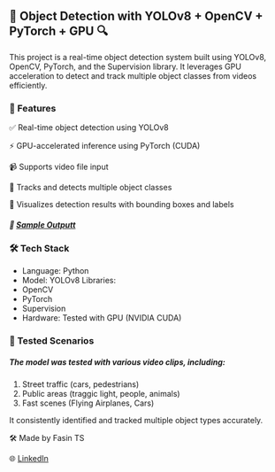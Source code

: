 ## 🔎 Object Detection with YOLOv8 + OpenCV + PyTorch + GPU 🔍
This project is a real-time object detection system built using YOLOv8, OpenCV, PyTorch, and the Supervision library. It leverages GPU acceleration to detect and track multiple object classes from videos efficiently.

### 🚀 Features

✅ Real-time object detection using YOLOv8

⚡ GPU-accelerated inference using PyTorch (CUDA)

📹 Supports video file input

🧠 Tracks and detects multiple object classes

🧰 Visualizes detection results with bounding boxes and labels

##### 📸 [Sample Outputt]("https://www.linkedin.com/posts/fasinfasi_just-finished-object-detection-ive-been-activity-7337526179542781952-xAQl?utm_source=share&utm_medium=member_desktop&rcm=ACoAAD3BfD8BjijEcsfQ3UqR8o2hIwaylWYirK0")

### 🛠️ Tech Stack
- Language: Python
- Model: YOLOv8
Libraries:
- OpenCV
- PyTorch
- Supervision
- Hardware: Tested with GPU (NVIDIA CUDA)

### 🧪 Tested Scenarios
##### The model was tested with various video clips, including:

1. Street traffic (cars, pedestrians)
2. Public areas (traggic light, people, animals)
3. Fast scenes (Flying Airplanes, Cars)

It consistently identified and tracked multiple object types accurately.

🛠️ Made by Fasin TS

🌐 [LinkedIn](https://www.linkedin.com/in/fasinfasi/)
